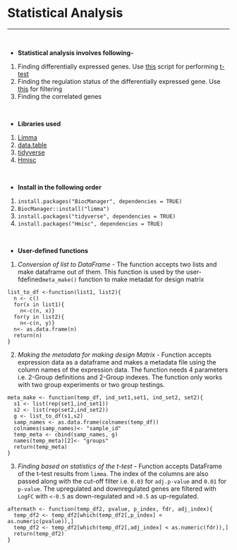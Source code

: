 # Statistical Analysis
---
<br>

* **Statistical analysis involves following-**
1. Finding differentially expressed genes. Use [this](https://raw.githubusercontent.com/spriyansh/Micro-Array-Data-Analysis/master/Statistical_Analysis/t_test.R) script for performing [t-test](https://en.wikipedia.org/wiki/Student%27s_t-test)
2. Finding the regulation status of the differentially expressed gene. Use [this](https://raw.githubusercontent.com/spriyansh/Micro-Array-Data-Analysis/master/Statistical_Analysis/significant_filter.R) for filtering
3. Finding the correlated genes

<br>

* **Libraries used**
1. [Limma](https://www.bioconductor.org/packages/release/bioc/html/limma.html)
2. [data.table](https://cran.r-project.org/web/packages/data.table/vignettes/datatable-intro.html)
3. [tidyverse](https://www.tidyverse.org/)
4. [Hmisc](https://cran.r-project.org/web/packages/Hmisc/index.html)

<br>

* **Install in the following order**
1. ```install.packages("BiocManager", dependencies = TRUE)```
2. ```BiocManager::install("limma")```
3. ```install.packages("tidyverse", dependencies = TRUE)```
4. ```install.packages("Hmisc", dependencies = TRUE)```

<br>

* **User-defined functions**
1. *Conversion of list to DataFrame* - The function accepts two lists and make dataframe out of them. This function is used by the user-fdefined```meta_make()``` function to make metadat for design matrix
```
list_to_df <-function(list1, list2){
  n <- c()
  for(x in list1){
    n<-c(n, x)}
  for(y in list2){
    n<-c(n, y)}
  n<- as.data.frame(n)
  return(n)
}
```
2. *Making the metadata for making design Matrix* - Function accepts expression data as a dataframe and makes a metadata file using the column names of the expression data. The function needs 4 parameters i.e. 2-Group definitions and 2-Group indexes. The function only works with two group experiments or two group testings.  
```
meta_make <- function(temp_df, ind_set1,set1, ind_set2, set2){
  s1 <- list(rep(set1,ind_set1))
  s2 <- list(rep(set2,ind_set2))
  g <- list_to_df(s1,s2)
  samp_names <- as.data.frame(colnames(temp_df))
  colnames(samp_names)<- "sample_id"
  temp_meta <- cbind(samp_names, g)
  names(temp_meta)[2]<- "groups"
  return(temp_meta)
}
```
3. *Finding based on statistics of the t-test* - Function accepts DataFrame of the t-test results from ```limma```. The index of the columns are also passed along with the cut-off filter i.e. ```0.03``` for ```adj.p-value``` and ```0.01``` for ```p-value```. The upregulated and downregulated genes are filtered with ```LogFC``` with ```<-0.5``` as down-regulated and ```>0.5``` as up-regulated.
```
aftermath <- function(temp_df2, pvalue, p_index, fdr, adj_index){
  temp_df2 <- temp_df2[which(temp_df2[,p_index] < as.numeric(pvalue)),]
  temp_df2 <- temp_df2[which(temp_df2[,adj_index] < as.numeric(fdr)),]
  return(temp_df2)
}
```
